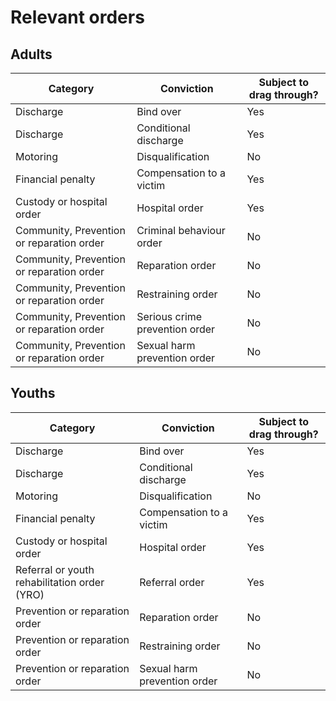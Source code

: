 # Relevant orders

## Adults

| Category                                  | Conviction                       | Subject to drag through? |
|------------------------------------------ |--------------------------------- | ------------------------ |
| Discharge                                 | Bind over                        | Yes                      |
| Discharge                                 | Conditional discharge            | Yes                      |
| Motoring                                  | Disqualification                 | No                       |
| Financial penalty                         | Compensation to a victim         | Yes                      |
| Custody or hospital order                 | Hospital order                   | Yes                      |
| Community, Prevention or reparation order | Criminal behaviour order         | No                       |
| Community, Prevention or reparation order | Reparation order                 | No                       |
| Community, Prevention or reparation order | Restraining order                | No                       |
| Community, Prevention or reparation order | Serious crime prevention order   | No                       |
| Community, Prevention or reparation order | Sexual harm prevention order     | No                       |

## Youths

| Category                                     | Conviction                          | Subject to drag through? |
| -------------------------------------------- | ----------------------------------- | ------------------------ |
| Discharge                                    | Bind over                           | Yes                      |
| Discharge                                    | Conditional discharge               | Yes                      |
| Motoring                                     | Disqualification                    | No                       |
| Financial penalty                            | Compensation to a victim            | Yes                      |
| Custody or hospital order                    | Hospital order                      | Yes                      |
| Referral or youth rehabilitation order (YRO) | Referral order                      | Yes                      |
| Prevention or reparation order               | Reparation order                    | No                       |
| Prevention or reparation order               | Restraining order                   | No                       |
| Prevention or reparation order               | Sexual harm prevention order        | No                       |
